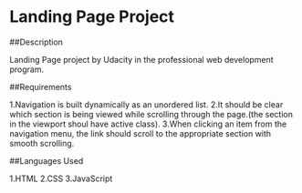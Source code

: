 # Landing Page Project

##Description

Landing Page project by Udacity in the professional web development program.

##Requirements

1.Navigation is built dynamically as an unordered list.
2.It should be clear which section is being viewed while scrolling through the page.(the section in the viewport shoul have active class).
3.When clicking an item from the navigation menu, the link should scroll to the appropriate section with smooth scrolling.

##Languages Used

1.HTML
2.CSS
3.JavaScript
